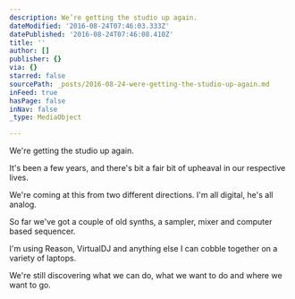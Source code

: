 ```yaml
---
description: We’re getting the studio up again.
dateModified: '2016-08-24T07:46:03.333Z'
datePublished: '2016-08-24T07:46:08.410Z'
title: ''
author: []
publisher: {}
via: {}
starred: false
sourcePath: _posts/2016-08-24-were-getting-the-studio-up-again.md
inFeed: true
hasPage: false
inNav: false
_type: MediaObject

---
```

We're getting the studio up again.

It's been a few years, and there's bit a fair bit of upheaval in our respective lives.

We're coming at this from two different directions. I'm all digital, he's all analog.

So far we've got a couple of old synths, a sampler, mixer and computer based sequencer.

I'm using Reason, VirtualDJ and anything else I can cobble together on a variety of laptops.

We're still discovering what we can do, what we want to do and where we want to go.